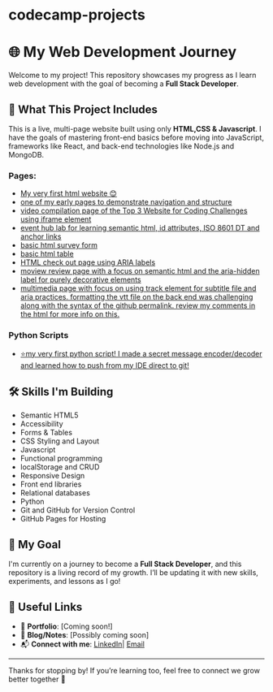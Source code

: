 # codecamp-projects
# 🌐 My Web Development Journey

Welcome to my project! This repository showcases my progress as I learn web development with the goal of becoming a **Full Stack Developer**.

## 🚀 What This Project Includes

This is a live, multi-page website built using only **HTML,CSS & Javascript**. I have the goals of mastering front-end basics before moving into JavaScript, frameworks like React, and back-end technologies like Node.js and MongoDB.

### Pages:
- [My very first html website 😊](https://shayla-develops-webs.github.io/codecamp-projects/build-a-recipe-page.html)
- [one of my early pages to demonstrate navigation and structure](https://shayla-develops-webs.github.io/codecamp-projects/build-a-travel-agency-page.html)
- [video compilation page of the Top 3 Website for Coding Challenges using iframe element](https://shayla-develops-webs.github.io/codecamp-projects/build-a-video-compilation-page.html)
- [event hub lab for learning semantic html, id attributes, ISO 8601 DT and anchor links](https://shayla-develops-webs.github.io/codecamp-projects/lab-event-hub.html)
- [basic html survey form](https://shayla-develops-webs.github.io/codecamp-projects/build-a-survey-form.html)
- [basic html table](https://shayla-develops-webs.github.io/codecamp-projects/build-a-book-catalog-table.html)
- [HTML check out page using ARIA labels](https://shayla-develops-webs.github.io/codecamp-projects/build-a-checkout-page.html)
- [moview review page with a focus on semantic html and the aria-hidden label for purely decorative elements](https://shayla-develops-webs.github.io/codecamp-projects/design-a-movie-review-page.html)
- [multimedia page with focus on using track element for subtitle file and aria practices. formatting the vtt file on the back end was challenging along with the syntax of the github permalink. review my comments in the html for more info on this.](https://shayla-develops-webs.github.io/codecamp-projects/lab-multimedia-player.html)

### Python Scripts
- [⭐my very first python script! I made a secret message encoder/decoder and learned how to push from my IDE direct to git!](https://github.com/shayla-develops-webs/secret-message-py-script.git)

## 🛠️ Skills I'm Building

- Semantic HTML5
- Accessibility
- Forms & Tables
- CSS Styling and Layout
- Javascript 
- Functional programming
- localStorage and CRUD
- Responsive Design
- Front end libraries
- Relational databases
- Python
- Git and GitHub for Version Control
- GitHub Pages for Hosting

## 🎯 My Goal

I'm currently on a journey to become a **Full Stack Developer**, and this repository is a living record of my growth. I’ll be updating it with new skills, experiments, and lessons as I go!

## 🔗 Useful Links

- 💼 **Portfolio**: [Coming soon!]
- 📝 **Blog/Notes**: [Possibly coming soon]
- 📬 **Connect with me**: [LinkedIn](https://www.linkedin.com/in/shaylamrodgers/)| [Email](mailto:shaylamrodgers@gmail.com)
---

Thanks for stopping by! If you’re learning too, feel free to connect we grow better together 🌱

